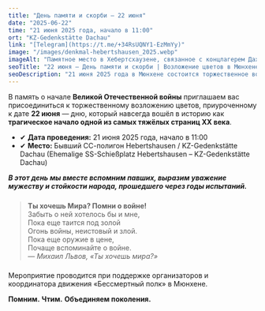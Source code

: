 ```yaml
---
title: "День памяти и скорби — 22 июня"
date: "2025-06-22"
time: "21 июня 2025 года, начало в 11:00"
ort: "KZ-Gedenkstätte Dachau"
link: "[Telegram](https://t.me/+34RsUQNY1-EzMmYy)"
image: "/images/denkmal-hebertshausen_2025.webp"
imageAlt: "Памятное место в Хебертсхаузене, связанное с концлагерем Дахау"
seoTitle: "22 июня — День памяти и скорби | Возложение цветов в Мюнхене"
seoDescription: "21 июня 2025 года в Мюнхене состоится торжественное возложение цветов к памятной дате 22 июня — в память о начале Великой Отечественной войны."
---
```


В память о начале **Великой Отечественной войны** приглашаем вас присоединиться к торжественному возложению цветов, приуроченному к дате **22 июня** — дню, который навсегда вошёл в историю как **трагическое начало одной из самых тяжёлых страниц XX века**.

- ✔ **Дата проведения:** 21 июня 2025 года, начало в 11:00
- ✔ **Место:** Бывший СС-полигон Hebertshausen / KZ-Gedenkstätte Dachau (Ehemalige SS-Schießplatz Hebertshausen – KZ-Gedenkstätte Dachau)

_**В этот день мы вместе вспомним павших, выразим уважение мужеству и стойкости народа, прошедшего через годы испытаний.**_

###

> **Ты хочешь Мира? Помни о войне!**  
> Забыть о ней хотелось бы и мне,  
> Пока еще таится под золой  
> Огонь войны, неистовый и злой.  
> Пока еще оружие в цене,  
> Почаще вспоминайте о войне.  
> — *Михаил Львов, «Ты хочешь мира?»*
###

###

Мероприятие проводится при поддержке организаторов и координатора движения «Бессмертный полк» в Мюнхене.

**Помним.** 
**Чтим.** 
**Объединяем поколения.**
